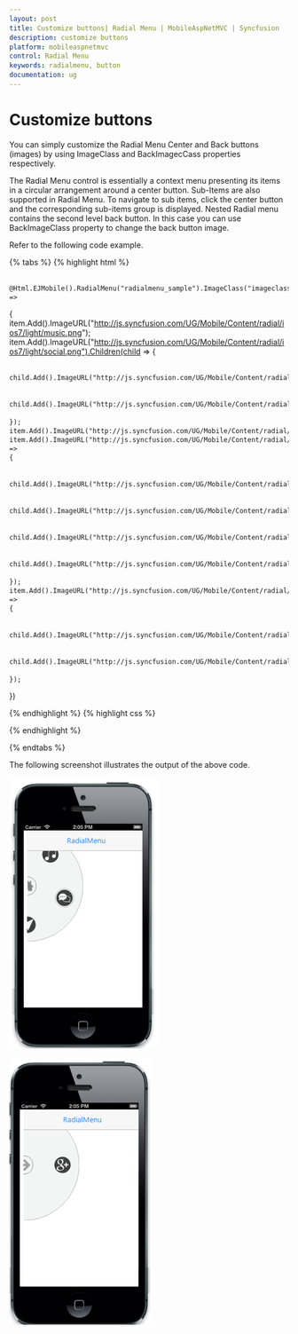 ```yaml
---
layout: post
title: Customize buttons| Radial Menu | MobileAspNetMVC | Syncfusion
description: customize buttons
platform: mobileaspnetmvc
control: Radial Menu
keywords: radialmenu, button
documentation: ug
---
```


# Customize buttons

You can simply customize the Radial Menu Center and Back buttons (images) by using ImageClass and BackImagecCass properties respectively. 

The Radial Menu control is essentially a context menu presenting its items in a circular arrangement around a center button. Sub-Items are also supported in Radial Menu. To navigate to sub items, click the center button and the corresponding sub-items group is displayed. Nested Radial menu contains the second level back button. In this case you can use BackImageClass property to change the back button image. 

Refer to the following code example.

{% tabs %}
{% highlight html %}


        @Html.EJMobile().RadialMenu("radialmenu_sample").ImageClass("imageclass").BackImageClass("backimage").Position(RadialMenuPosition.LeftTop).Items(item =>
{
    item.Add().ImageURL("http://js.syncfusion.com/UG/Mobile/Content/radial/ios7/light/music.png");
    item.Add().ImageURL("http://js.syncfusion.com/UG/Mobile/Content/radial/ios7/light/social.png").Children(child =>
    {

        child.Add().ImageURL("http://js.syncfusion.com/UG/Mobile/Content/radial/ios7/light/googleplus.png");

        child.Add().ImageURL("http://js.syncfusion.com/UG/Mobile/Content/radial/ios7/light/facebook.png");

    });
    item.Add().ImageURL("http://js.syncfusion.com/UG/Mobile/Content/radial/ios7/light/direction.png");
    item.Add().ImageURL("http://js.syncfusion.com/UG/Mobile/Content/radial/ios7/light/browser.png").Children(child =>
    {

        child.Add().ImageURL("http://js.syncfusion.com/UG/Mobile/Content/radial/ios7/light/chrome.png");

        child.Add().ImageURL("http://js.syncfusion.com/UG/Mobile/Content/radial/ios7/light/opera.png");

        child.Add().ImageURL("http://js.syncfusion.com/UG/Mobile/Content/radial/ios7/light/bing.png");

        child.Add().ImageURL("http://js.syncfusion.com/UG/Mobile/Content/radial/ios7/light/yahoo.png");

    });
    item.Add().ImageURL("http://js.syncfusion.com/UG/Mobile/Content/radial/ios7/light/message.png").Children(child =>
    {

        child.Add().ImageURL("http://js.syncfusion.com/UG/Mobile/Content/radial/ios7/light/google.png");

        child.Add().ImageURL("http://js.syncfusion.com/UG/Mobile/Content/radial/ios7/light/yahoo.png");

    });

})



{% endhighlight  %}
{% highlight css %}

<style>
    .imageclass {
        background: url("http://js.syncfusion.com/UG/Mobile/Content/radial/home.png");
        background-position: center;
        background-repeat: no-repeat;
    }

    .backimage {
        background: url("http://js.syncfusion.com/UG/Mobile/Content/radial/windowsback.png");
        background-position: center;
        background-repeat: no-repeat;
        -moz-transform: scaleX(-1);
        -o-transform: scaleX(-1);
        -webkit-transform: scaleX(-1);
        transform: scaleX(-1);
        filter: FlipH;
        -ms-filter: "FlipH";
    }
</style>
{% endhighlight  %}

{% endtabs %}


The following screenshot illustrates the output of the above code.

![](Customize-buttons_images/Customize-buttons_img1.png)

![](Customize-buttons_images/Customize-buttons_img2.png)



